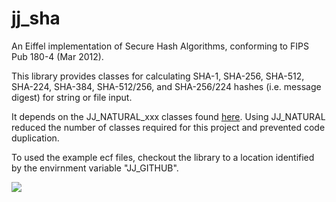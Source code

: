 # jj_sha
An Eiffel implementation of Secure Hash Algorithms, conforming to FIPS Pub 180-4 (Mar 2012).

This library provides classes for calculating SHA-1, SHA-256, SHA-512, SHA-224, SHA-384, SHA-512/256, and SHA-256/224 hashes (i.e. message digest) for string or file input.

It depends on the JJ\_NATURAL\_xxx classes found [here](http://github.com/boxer41a/jj_naturals).  Using JJ_NATURAL reduced the number of classes required for this project and prevented code duplication.

To used the example ecf files, checkout the library to a location identified by the envirnment variable "JJ_GITHUB".

![](http://github.com/boxer41a/jj_sha/docs/SHA_Classes_(parsers).png)

